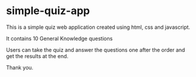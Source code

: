 # simple-quiz-app

This is a simple quiz web application created using html, css and javascript.

It contains 10 General Knowledge questions

Users can take the quiz and answer the questions one after the order and get the results at the end.

Thank you.
